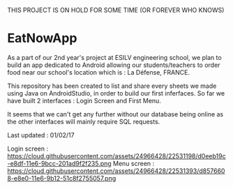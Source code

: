 THIS PROJECT IS ON HOLD FOR SOME TIME (OR FOREVER WHO KNOWS)

# EatNowApp

As a part of our 2nd year's project at ESILV engineering school, we plan to build an app dedicated to Android allowing our students/teachers to order food near our school's location which is : La Défense, FRANCE.

This repository has been created to list and share every sheets we made using Java on AndroidStudio, in order to build our first inferfaces. So far we have built 2 interfaces : Login Screen and First Menu.

It seems that we can't get any further without our database being online as the other interfaces will mainly require SQL requests.

Last updated : 01/02/17

Login screen : https://cloud.githubusercontent.com/assets/24966428/22531198/d0eeb19c-e8df-11e6-9bcc-201ad9f2f235.png
Menu screen : https://cloud.githubusercontent.com/assets/24966428/22531393/d8576608-e8e0-11e6-9b12-51c8f2755057.png

